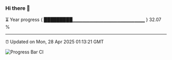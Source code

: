 ### Hi there 👋

⏳ Year progress { █████████▁▁▁▁▁▁▁▁▁▁▁▁▁▁▁▁▁▁▁▁▁ } 32.07 %

---

⏰ Updated on Mon, 28 Apr 2025 01:13:21 GMT

![Progress Bar CI](https://github.com/liununu/liununu/workflows/Progress%20Bar%20CI/badge.svg)
